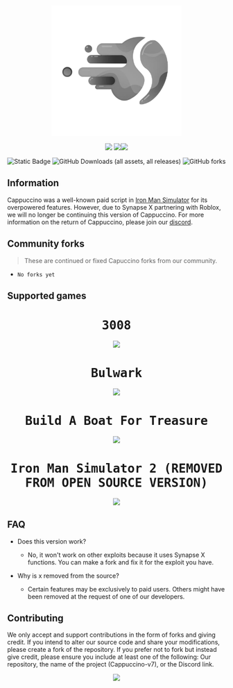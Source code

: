 <div align=center>
  <a href="https://discord.gg/U2u29MEVZs">
    <img style="height:300px" src="https://github.com/CappuccinoHost/Cappuccino-v7-source-code/blob/main/assets/logo.png?raw=true">
  </a>

  <a href="https://discord.gg/U2u29MEVZs"><img style="height:35px" src="https://logodownload.org/wp-content/uploads/2017/11/discord-logo-1-1.png"></a> <img style="height:15px" src="https://i.imgur.com/WK2E3E8.png"><a href="https://www.youtube.com/@pablopicasso4934"><img style="height:35px" src="https://www.pinclipart.com/picdir/big/530-5305994_icon-youtube-logo-png-clipart.png"></a> 
  
  ![Static Badge](https://img.shields.io/badge/status-discontinued-blue?color=rgb(200%2C%2080%2C%2080)) ![GitHub Downloads (all assets, all releases)](https://img.shields.io/github/downloads/CappuccinoHost/Cappuccino-v7-source-code/total) ![GitHub forks](https://img.shields.io/github/forks/CappuccinoHost/Cappuccino-v7-source-code?style=flat)
</div>

## Information

Cappuccino was a well-known paid script in [Iron Man Simulator](https://www.roblox.com/games/1735775055/Iron-Man-Simulator) for its overpowered features.
However, due to Synapse X partnering with Roblox, we will no longer be continuing this version of Cappuccino.
For more information on the return of Cappuccino, please join our [discord](https://discord.gg/U2u29MEVZs).

## Community forks
>  These are continued or fixed Capuccino forks from our community.

- ``No forks yet``

<!-- 
## File redirection
- [Cappuccino v7 linkvertise](source.lua)
- [Cappuccino v7 Lore game (unfinished)](unfinished/lore-game/source.lua)
- [Cappuccino v7 Sound space (unfinished)](unfinished/sound-space/source.lua)
-->

## Supported games

<div align=center>
<kbd>

  <h1>3008</h1>

  <a href="https://www.roblox.com/games/2768379856">
    <img style="width:80%" src="https://tr.rbxcdn.com/4fd95459f6c334673a4c0749ce79b1bb/768/432/Image/Png"></img>
  </a>

  <h1>Bulwark</h1>
  <a href="https://www.roblox.com/games/6168898345">
    <img style="width:80%" src="https://tr.rbxcdn.com/b4ca75c2c77d08205926351e4844036b/768/432/Image/Png"></img>
  </a>

  <h1>Build A Boat For Treasure</h1>
  <a href="https://www.roblox.com/games/537413528">
    <img style="width:80%" src="https://tr.rbxcdn.com/02c134bc3c375c493e1a130cdf61b9be/768/432/Image/Png"></img>
  </a>

  <h1>Iron Man Simulator 2 (REMOVED FROM OPEN SOURCE VERSION)</h1>
  <a href="https://www.roblox.com/games/6097258548">
    <img style="width:80%" src="https://tr.rbxcdn.com/fbc848b0febdf9a9350622cc39a151f6/768/432/Image/Png"></img>
  </a>

</kbd>
</div>

<!-- 
- [3008](https://www.roblox.com/games/2768379856) | [Showcase video](https://www.youtube.com/watch?v=K7GZ8P8pN68)
- [Bulwark](https://www.roblox.com/games/6168898345)
- [Build A Boat For Treasure](https://www.roblox.com/games/537413528)
- ~~[Iron man simulator 2](https://www.roblox.com/games/6097258548)~~ 
-->

## FAQ
- Does this version work?
  - No, it won't work on other exploits because it uses Synapse X functions. You can make a fork and fix it for the exploit you have.

- Why is x removed from the source?
  - Certain features may be exclusively to paid users. Others might have been removed at the request of one of our developers.

## Contributing

We only accept and support contributions in the form of forks and giving credit.
If you intend to alter our source code and share your modifications, please create a fork of the repository.
If you prefer not to fork but instead give credit, please ensure you include at least one of the following: Our repository, the name of the project (Cappuccino-v7), or the Discord link.
<div align=center>
  <img style="width:100%" src="https://files.catbox.moe/6nuzlo.jpg"></img>
</div>
